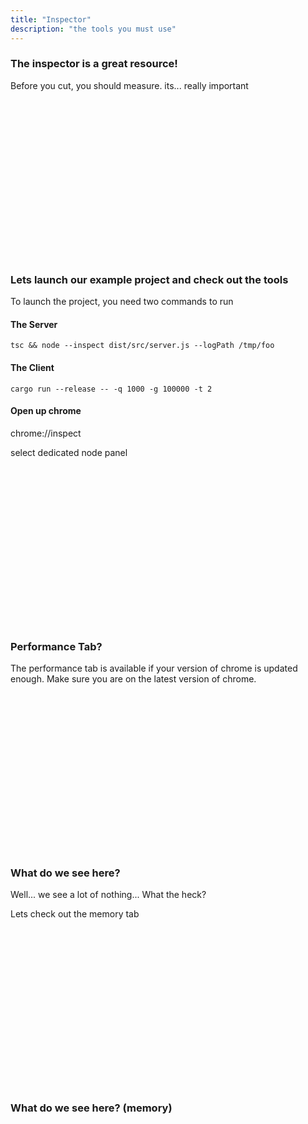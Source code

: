 ```yaml
---
title: "Inspector"
description: "the tools you must use"
---
```


### The inspector is a great resource!
Before you cut, you should measure.  its... really important

<br/>
<br/>
<br/>
<br/>
<br/>
<br/>
<br/>
<br/>
<br/>
<br/>
<br/>
<br/>
<br/>
<br/>
<br/>

### Lets launch our example project and check out the tools
To launch the project, you need two commands to run

#### The Server
```
tsc && node --inspect dist/src/server.js --logPath /tmp/foo
```

#### The Client
```
cargo run --release -- -q 1000 -g 100000 -t 2
```

#### Open up chrome
chrome://inspect

select dedicated node panel

<br/>
<br/>
<br/>
<br/>
<br/>
<br/>
<br/>
<br/>
<br/>
<br/>
<br/>
<br/>
<br/>
<br/>
<br/>

### Performance Tab?
The performance tab is available if your version of chrome is updated enough.
Make sure you are on the latest version of chrome.

<br/>
<br/>
<br/>
<br/>
<br/>
<br/>
<br/>
<br/>
<br/>
<br/>
<br/>
<br/>
<br/>
<br/>
<br/>

### What do we see here?
Well... we see a lot of nothing...  What the heck?

Lets check out the memory tab

<br/>
<br/>
<br/>
<br/>
<br/>
<br/>
<br/>
<br/>
<br/>
<br/>
<br/>
<br/>
<br/>
<br/>
<br/>

### What do we see here? (memory)

<br/>
<br/>
<br/>
<br/>
<br/>
<br/>
<br/>
<br/>
<br/>
<br/>
<br/>
<br/>
<br/>
<br/>
<br/>

